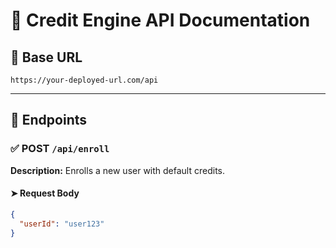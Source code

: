 # 📘 Credit Engine API Documentation

## 🔹 Base URL

`https://your-deployed-url.com/api`

---

## 📌 Endpoints

### ✅ POST `/api/enroll`

**Description:** Enrolls a new user with default credits.

#### ➤ Request Body
```json
{
  "userId": "user123"
}
